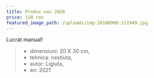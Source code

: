 ```yaml
---
title: Produs nou 2020
price: 110 ron
featured_image_path: /uploads/img-20180908-211949.jpg
---
```


Lucrat manual\!

> * dimensiuni: 20 X 30 cm,
> * tehnica: nestiuta,
> * autor: Ligiuta,
> * an: 2021